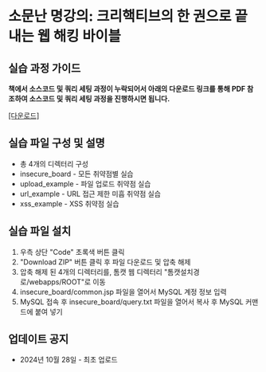 # 소문난 명강의: 크리핵티브의 한 권으로 끝내는 웹 해킹 바이블

## 실습 과정 가이드
**책에서 소스코드 및 쿼리 세팅 과정이 누락되어서 아래의 다운로드 링크를 통해 PDF 참조하여 소스코드 및 쿼리 세팅 과정을 진행하시면 됩니다.**

[[다운로드]](https://github.com/crehacktive777/webhacking_book/raw/refs/heads/main/%5B%EB%B6%80%EB%A1%9D%5D%20%EA%B0%80%EC%83%81%20%ED%99%98%EA%B2%BD%20%EA%B5%AC%EC%B6%95_%ED%81%AC%EB%A6%AC%ED%95%B5%ED%8B%B0%EB%B8%8C%EC%9D%98%20%ED%95%9C%20%EA%B6%8C%EC%9C%BC%EB%A1%9C%20%EB%81%9D%EB%82%B4%EB%8A%94%20%EC%9B%B9%20%ED%95%B4%ED%82%B9%20%EB%B0%94%EC%9D%B4%EB%B8%94.pdf)

## 실습 파일 구성 및 설명
* 총 4개의 디렉터리 구성
* insecure_board - 모든 취약점별 실습
* upload_example - 파일 업로드 취약점 실습
* url_example - URL 접근 제한 미흡 취약점 실습
* xss_example - XSS 취약점 실습

## 실습 파일 설치
1. 우측 상단 "Code" 초록색 버튼 클릭
2. "Download ZIP" 버튼 클릭 후 파일 다운로드 및 압축 해제
3. 압축 해제 된 4개의 디렉터리를, 톰캣 웹 디렉터리 "톰캣설치경로/webapps/ROOT"로 이동
4. insecure_board/common.jsp 파일을 열어서 MySQL 계정 정보 입력
5. MySQL 접속 후 insecure_board/query.txt 파일을 열어서 복사 후 MySQL 커맨드에 붙여 넣기

## 업데이트 공지
* 2024년 10월 28일 - 최초 업로드
